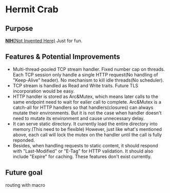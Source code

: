 # Hermit Crab

## Purpose
[__NIH__(Not Invented Here)](https://en.wikipedia.org/wiki/Not_invented_here)
Just for fun.

## Features & Potential Improvements
- Multi-thread-pooled TCP stream handler. Fixed number cap on threads. Each TCP session only handle a single HTTP request(No handling of "Keep-Alive" header). No mechanism to kill idle threads(No scheduler).
- TCP stream is handled as Read and Write traits. Future TLS incorporation would be easy.
- HTTP handler is stored as Arc&Mutex, which means later calls to the same endpoint need to wait for ealier call to complete. Arc&Mutex is a catch-all for HTTP handlers so that handlers(closures) can always mutate their environments. But it is not the case when handler doesn't need to mutate its environment and cause unnecessary delay.
- It can serve static directory. It currently load the entire directory into memory.(This need to be flexible) However, just like what's mentioned above, each call will lock the mutex on the handler until the call is fully reponded.
- Besides, when handling requests to static content, it should respond with "Last-Modified" or "E-Tag" for HTTP validation. It should also include "Expire" for caching. These features don't exist currently.


## Future goal
routing with macro
